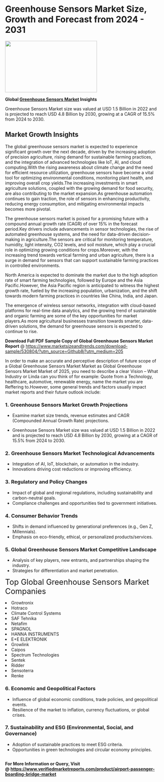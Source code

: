 <H1>Greenhouse Sensors Market Size, Growth and Forecast from 2024 - 2031</H1><img class="aligncenter size-medium wp-image-584254" src="https://thirdeyenews.in/wp-content/uploads/2024/09/Global-Market-Research-300x168.jpeg" alt="" width="300" height="168" /><p><strong>Global&nbsp;<a href="https://www.marketsizeandtrends.com/download-sample/530804/?utm_source=Github8j?utm_medium=205">Greenhouse Sensors Market</a> Insights</strong></p><p>Greenhouse Sensors Market size was valued at USD 1.5 Billion in 2022 and is projected to reach USD 4.8 Billion by 2030, growing at a CAGR of 15.5% from 2024 to 2030.</p><p><h2>Market Growth Insights</h2> <p>The global greenhouse sensors market is expected to experience significant growth over the next decade, driven by the increasing adoption of precision agriculture, rising demand for sustainable farming practices, and the integration of advanced technologies like IoT, AI, and cloud computing.With the rising awareness about climate change and the need for efficient resource utilization, greenhouse sensors have become a vital tool for optimizing environmental conditions, monitoring plant health, and improving overall crop yields.The increasing investments in smart agriculture solutions, coupled with the growing demand for food security, are also contributing to the market expansion.As greenhouse automation continues to gain traction, the role of sensors in enhancing productivity, reducing energy consumption, and mitigating environmental impacts becomes more pivotal.</p> <p>The greenhouse sensors market is poised for a promising future with a compound annual growth rate (CAGR) of over 15% in the forecast period.Key drivers include advancements in sensor technologies, the rise of automated greenhouse systems, and the need for data-driven decision-making in agriculture.The sensors are critical for monitoring temperature, humidity, light intensity, CO2 levels, and soil moisture, which play a crucial role in optimizing growing conditions for crops.Moreover, with the increasing trend towards vertical farming and urban agriculture, there is a surge in demand for sensors that can support sustainable farming practices in controlled environments.</p> <p>North America is expected to dominate the market due to the high adoption rate of smart farming technologies, followed by Europe and the Asia Pacific.However, the Asia Pacific region is anticipated to witness the highest growth rate, fueled by the increasing population, urbanization, and the shift towards modern farming practices in countries like China, India, and Japan.</p> <p>The emergence of wireless sensor networks, integration with cloud-based platforms for real-time data analytics, and the growing trend of sustainable and organic farming are some of the key opportunities for market players.As more agricultural businesses transition towards smarter, data-driven solutions, the demand for greenhouse sensors is expected to continue to rise.</p> <p><span class=""><strong>Download Full PDF Sample Copy of Global Greenhouse Sensors Market Report</strong> @ <a href="https://www.marketsizeandtrends.com/download-sample/530804/?utm_source=Github8j?utm_medium=205" target="_blank">https://www.marketsizeandtrends.com/download-sample/530804/?utm_source=Github8j?utm_medium=205</a></span></p><p>In order to make an accurate and perceptive description of future scope of a Global&nbsp;Greenhouse Sensors Market Market as Global&nbsp;Greenhouse Sensors Market Market of 2025, you need to describe a clear Vision &ndash; What Industry or Linda can you think of for example: Quote from a Technology, healthcare, automotive, renewable energy, name the market you are Reffering to.However, some general trends and factors usually impact market reports and their future outlook include:</p><h3>1.&nbsp;<strong>Greenhouse Sensors Market Growth Projections</strong></h3><ul><li>Examine market size trends, revenue estimates and CAGR (Compounded Annual Growth Rate) projections.</li><li><p>Greenhouse Sensors Market size was valued at USD 1.5 Billion in 2022 and is projected to reach USD 4.8 Billion by 2030, growing at a CAGR of 15.5% from 2024 to 2030.</p></li></ul><h3>2.&nbsp;<strong>Greenhouse Sensors Market Technological Advancements</strong></h3><ul><li>Integration of AI, IoT, blockchain, or automation in the industry.</li><li>Innovations driving cost reductions or improving efficiency.</li></ul><h3>3.&nbsp;<strong>Regulatory and Policy Changes</strong></h3><ul><li>Impact of global and regional regulations, including sustainability and carbon-neutral goals.</li><li>Compliance challenges and opportunities tied to government initiatives.</li></ul><h3>4.&nbsp;<strong>Consumer Behavior Trends</strong></h3><ul><li>Shifts in demand influenced by generational preferences (e.g., Gen Z, Millennials).</li><li>Emphasis on eco-friendly, ethical, or personalized products/services.</li></ul><h3>5.&nbsp;<strong>Global Greenhouse Sensors Market Competitive Landscape</strong></h3><ul><li>Analysis of key players, new entrants, and partnerships shaping the industry.</li><li>Strategies for differentiation and market penetration.</li></ul><p data-pm-slice="1 1 []"><span style="color: inherit; font-family: inherit; font-size: 25px;">Top Global Greenhouse Sensors Market Companies</span></p><div class="" data-test-id=""><p><li>Growtronix</li><li> Hotraco</li><li> Climate Control Systems</li><li> SAF Tehnika</li><li> Netafim</li><li> SPAGNOL</li><li> HANNA INSTRUMENTS</li><li> E+E ELEKTRONIK</li><li> Growlink</li><li> Caipos</li><li> Spectrum Technologies</li><li> Sentek</li><li> Ridder</li><li> Sensoterra</li><li> Renke</li></p></div><h3>6.&nbsp;<strong>Economic and Geopolitical Factors</strong></h3><ul><li>Influence of global economic conditions, trade policies, and geopolitical events.</li><li>Resilience of the market to inflation, currency fluctuations, or global crises.</li></ul><h3>7.&nbsp;<strong>Sustainability and ESG (Environmental, Social, and Governance)</strong></h3><ul><li>Adoption of sustainable practices to meet ESG criteria.</li><li>Opportunities in green technologies and circular economy principles.</li></ul><h2><strong style="font-size: 14px;">For More Information or Query, Visit @&nbsp;</strong><a style="background-color: #ffffff; font-size: 14px;" href="https://www.marketsizeandtrends.com/report/greenhouse-sensors-market/" target="_blank">https://www.verifiedmarketreports.com/product/airport-passenger-boarding-bridge-market</a></h2>